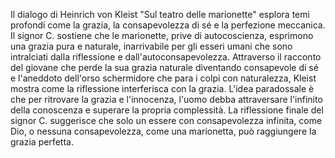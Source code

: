 Il dialogo di Heinrich von Kleist "Sul teatro delle marionette" esplora temi profondi come la grazia, la consapevolezza di sé e la perfezione meccanica. Il signor C. sostiene che le marionette, prive di autocoscienza, esprimono una grazia pura e naturale, inarrivabile per gli esseri umani che sono intralciati dalla riflessione e dall'autoconsapevolezza. Attraverso il racconto del giovane che perde la sua grazia naturale diventando consapevole di sé e l'aneddoto dell'orso schermidore che para i colpi con naturalezza, Kleist mostra come la riflessione interferisca con la grazia. L'idea paradossale è che per ritrovare la grazia e l'innocenza, l'uomo debba attraversare l'infinito della conoscenza e superare la propria complessità. La riflessione finale del signor C. suggerisce che solo un essere con consapevolezza infinita, come Dio, o nessuna consapevolezza, come una marionetta, può raggiungere la grazia perfetta.